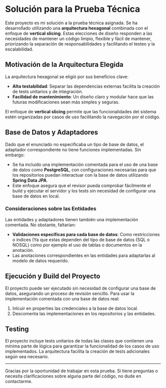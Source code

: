 # Solución para la Prueba Técnica

Este proyecto es mi solución a la prueba técnica asignada. Se ha desarrollado utilizando una **arquitectura hexagonal** combinada con el enfoque de **vertical slicing**. Estas elecciones de diseño responden a las necesidades de mantener un código limpio, flexible y fácil de mantener, priorizando la separación de responsabilidades y facilitando el testeo y la escalabilidad.

## Motivación de la Arquitectura Elegida

La arquitectura hexagonal se eligió por sus beneficios clave:
- **Alta testabilidad**: Separar las dependencias externas facilita la creación de tests unitarios y de integración.
- **Facilidad de mantenimiento**: Un diseño claro y modular hace que las futuras modificaciones sean más simples y seguras.

El enfoque de **vertical slicing** permite que las funcionalidades del sistema estén organizadas por casos de uso facilitando la navegación por el código.

## Base de Datos y Adaptadores

Dado que el enunciado no especificaba un tipo de base de datos, el adaptador correspondiente no tiene funciones implementadas. Sin embargo:
- Se ha incluido una implementación comentada para el uso de una base de datos como **PostgreSQL**, con configuraciones necesarias para que los repositorios puedan interactuar con la base de datos utilizando **Spring Data JPA**.
- Este enfoque asegura que el revisor pueda comprobar fácilmente el build y ejecutar el servidor y los tests sin necesidad de configurar una base de datos en local.

### Consideraciones sobre las Entidades

Las entidades y adaptadores tienen también una implementación comentada. No obstante, faltarían:
- **Validaciones específicas para cada base de datos**: Como restricciones o índices (Ya que estas dependen del tipo de base de datos (SQL o NOSQL) como por ejemplo el uso de tablas o documentos en la anotación.
- Las anotaciones correspondientes en las entidades para adaptarlas al modelo de datos requerido.

## Ejecución y Build del Proyecto

El proyecto puede ser ejecutado sin necesidad de configurar una base de datos, asegurando un proceso de revisión sencillo. Para usar la implementación comentada con una base de datos real:
1. Inlcuir en properties las credenciales a la base de datos local.
2. Descomenta las implementaciones en los repositorios y las entidades.


## Testing

El proyecto incluye tests unitarios de todas las clases que contienen una mínima parte de lógica para garantizar la funcionalidad de los casos de uso implementados. La arquitectura facilita la creación de tests adicionales según sea necesario.

---

Gracias por la oportunidad de trabajar en esta prueba. Si tiene preguntas o necesita clarificaciones sobre alguna parte del código, no dude en contactarme.
